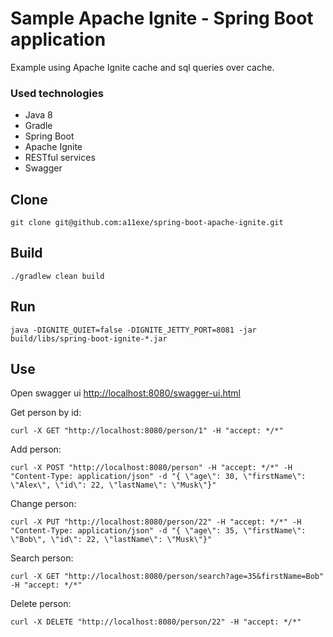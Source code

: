 # Sample Apache Ignite - Spring Boot application

Example using Apache Ignite cache and sql queries over cache. 

### Used technologies
- Java 8
- Gradle
- Spring Boot
- Apache Ignite
- RESTful services
- Swagger

## Clone

```
git clone git@github.com:a11exe/spring-boot-apache-ignite.git
```

## Build

```
./gradlew clean build
```

## Run
```
java -DIGNITE_QUIET=false -DIGNITE_JETTY_PORT=8081 -jar build/libs/spring-boot-ignite-*.jar
```

## Use
Open swagger ui [http://localhost:8080/swagger-ui.html](http://localhost:8080/swagger-ui.htm)

Get person by id:
```
curl -X GET "http://localhost:8080/person/1" -H "accept: */*"
```
Add person:
```
curl -X POST "http://localhost:8080/person" -H "accept: */*" -H "Content-Type: application/json" -d "{ \"age\": 30, \"firstName\": \"Alex\", \"id\": 22, \"lastName\": \"Musk\"}"
```
Change person:
```
curl -X PUT "http://localhost:8080/person/22" -H "accept: */*" -H "Content-Type: application/json" -d "{ \"age\": 35, \"firstName\": \"Bob\", \"id\": 22, \"lastName\": \"Musk\"}"
```
Search person:
```
curl -X GET "http://localhost:8080/person/search?age=35&firstName=Bob" -H "accept: */*"
```
Delete person:
```
curl -X DELETE "http://localhost:8080/person/22" -H "accept: */*"
```